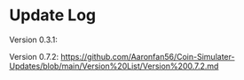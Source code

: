# Update Log

 Version 0.3.1: 

 Version 0.7.2: https://github.com/Aaronfan56/Coin-Simulater-Updates/blob/main/Version%20List/Version%200.7.2.md

